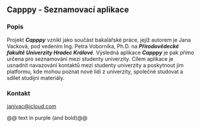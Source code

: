 ## Capppy - Seznamovací aplikace

### Popis
Projekt ***Capppy*** vznikl jako součást bakalářské práce, jejíž autorem je Jana Vacková, pod vedením Ing. Petra Voborníka, Ph.D. na ***Přírodovědecké fakultě Univerzity Hradec Králové***. Výsledná aplikace ***Capppy*** je pak přímo určena pro seznamování mezi studenty univerzity. Cílem aplikace je usnadnit navazování kontaktů mezi studenty univerzity a poskytnout jim platformu, kde mohou poznat nové lidi z univerzity, společné studovat a sdílet studijní materiály.

### Kontakt
janivac@icloud.com

@@ text in purple (and bold)@@
